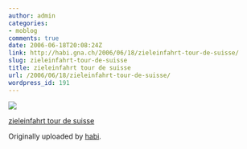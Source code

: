 ```yaml
---
author: admin
categories:
- moblog
comments: true
date: 2006-06-18T20:08:24Z
link: http://habi.gna.ch/2006/06/18/zieleinfahrt-tour-de-suisse/
slug: zieleinfahrt-tour-de-suisse
title: zieleinfahrt tour de suisse
url: /2006/06/18/zieleinfahrt-tour-de-suisse/
wordpress_id: 191
---
```


[![](http://static.flickr.com/47/169834158_429b68c578_m.jpg)](http://www.flickr.com/photos/habi/169834158/)
   

 
  [zieleinfahrt tour de suisse](http://www.flickr.com/photos/habi/169834158/)
    

  Originally uploaded by [habi](http://www.flickr.com/people/habi/).
 




  

